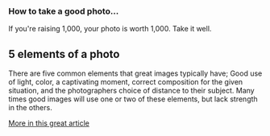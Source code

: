 ### How to take a good photo...

If you're raising 1,000, your photo is worth 1,000. Take it well.

## 5 elements of a photo

There are five common elements that great images typically have; Good use of light, color, a captivating moment, correct composition for the given situation, and the photographers choice of distance to their subject. Many times good images will use one or two of these elements, but lack strength in the others.

[More in this great article](https://www.lightstalking.com/5-fundamental-elements-of-great-photographs/)

